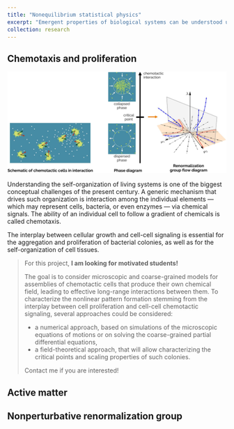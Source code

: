 ```yaml
---
title: "Nonequilibrium statistical physics"
excerpt: "Emergent properties of biological systems can be understood using tools from statistical physics, such as the renormalisation group."
collection: research
---
```


##  Chemotaxis and proliferation

<img src='/images/research_chemo.jpg'>

Understanding the self-organization of living systems is one of the biggest conceptual challenges of the present century. A generic mechanism that drives such organization is interaction among the individual elements — which may represent cells, bacteria, or even enzymes — via chemical signals. The ability of an individual cell to follow a gradient of chemicals is called chemotaxis.

The interplay between cellular growth and cell-cell signaling is essential for the aggregation and proliferation of bacterial colonies, as well as for the self-organization of cell tissues.

> For this project, **I am looking for motivated students!**
>
> The goal is to consider microscopic and coarse-grained models for assemblies of chemotactic cells that produce their own chemical field, leading to effective long-range interactions between them. To characterize the nonlinear pattern formation stemming from the interplay between cell proliferation and cell-cell chemotactic signaling, several approaches could be considered:
> - a numerical approach, based on simulations of the microscopic equations of motions or on solving the coarse-grained partial differential equations,
> - a field-theoretical approach, that will allow characterizing the critical points and scaling properties of such colonies.
>
> Contact me if you are interested!

##  Active matter

##  Nonperturbative renormalization group